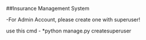 ##Insurance Management System

-For Admin Account, please create one with superuser!

use this cmd  -  *python manage.py createsuperuser
